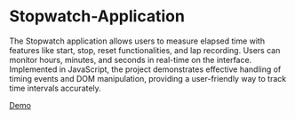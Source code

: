 # Stopwatch-Application
The Stopwatch application allows users to measure elapsed time with features like start, stop, reset functionalities, and lap recording. Users can monitor hours, minutes, and seconds in real-time on the interface. Implemented in JavaScript, the project demonstrates effective handling of timing events and DOM manipulation, providing a user-friendly way to track time intervals accurately.

[Demo](https://stopwatchapplication.vercel.app/)
